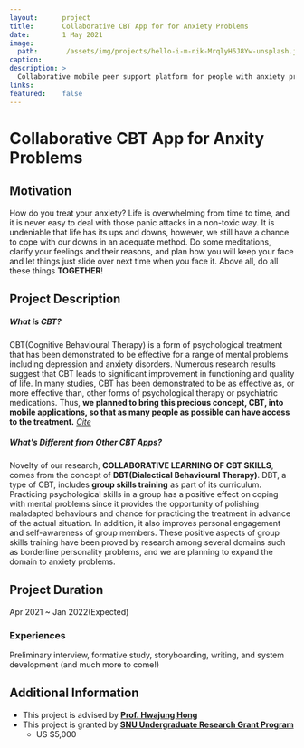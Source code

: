 ```yaml
---
layout:      project
title:       Collaborative CBT App for for Anxiety Problems
date:        1 May 2021
image:
  path:       /assets/img/projects/hello-i-m-nik-MrqlyH6J8Yw-unsplash.jpg
caption:     
description: >
  Collaborative mobile peer support platform for people with anxiety problems based on CBT and DBT theories
links:
featured:    false
---
```


# Collaborative CBT App for Anxity Problems
## Motivation

How do you treat your anxiety? Life is overwhelming from time to time, and it is never easy to deal with those panic attacks in a non-toxic way. It is undeniable that life has its ups and downs, however, we still have a chance to cope with our downs in an adequate method. Do some meditations, clarify your feelings and their reasons, and plan how you will keep your face and let things just slide over next time when you face it. Above all, do all these things **TOGETHER**!

## Project Description

##### What is CBT?

CBT(Cognitive Behavioural Therapy) is a form of psychological treatment that has been demonstrated to be effective for a range of mental problems including depression and anxiety disorders. Numerous research results suggest that CBT leads to significant improvement in functioning and quality of life. In many studies, CBT has been demonstrated to be as effective as, or more effective than, other forms of psychological therapy or psychiatric medications. Thus, **we planned to bring this precious concept, CBT, into mobile applications, so that as many people as possible can have access to the treatment.**   *[Cite](https://www.apa.org/ptsd-guideline/patients-and-families/cognitive-behavioral)*

##### What's Different from Other CBT Apps?

Novelty of our research, **COLLABORATIVE LEARNING OF CBT SKILLS**, comes from the concept of **DBT(Dialectical Behavioural Therapy)**. DBT, a type of CBT, includes **group skills training** as part of its curriculum. Practicing psychological skills in a group has a positive effect on coping with mental problems since it provides the opportunity of polishing maladapted behaviours and chance for practicing the treatment in advance of the actual situation. In addition, it also improves personal engagement and self-awareness of group members. These positive aspects of group skills training have been proved by research among several domains such as borderline personality problems, and we are planning to expand the domain to anxiety problems. 

## Project Duration

Apr 2021 ~ Jan 2022(Expected)

### Experiences

Preliminary interview, formative study, storyboarding, writing, and system development (and much more to come!)

## Additional Information

* This project is advised by [**Prof. Hwajung Hong**](https://www.notion.so/Hwajung-Hong-cc10b0291bbe4ca38dbf4882cd687423)
* This project is granted by [**SNU Undergraduate Research Grant Program**](https://sde.snu.ac.kr/bbs/content.php?co_id=support)
  * US $5,000

